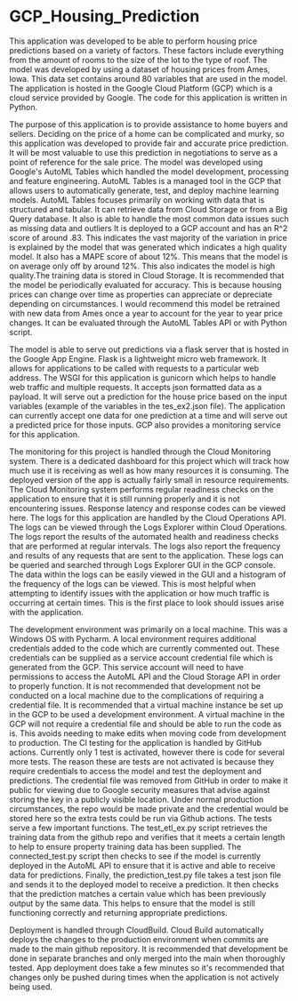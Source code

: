 # GCP_Housing_Prediction

This application was developed to be able to perform housing price predictions based on a variety of factors. These factors include everything from the amount of rooms to the size of the lot to the type of roof. The model was developed by using a dataset of housing prices from Ames, Iowa. This data set contains around 80 variables that are used in the model. The application is hosted in the Google Cloud Platform (GCP) which is a cloud service provided by Google. The code for this application is written in Python.

The purpose of this application is to provide assistance to home buyers and sellers. Deciding on the price of a home can be complicated and murky, so this application was developed to provide fair and accurate price prediction. It will be most valuable to use this prediction in negotiations to serve as a point of reference for the sale price. 
The model was developed using Google's AutoML Tables which handled the model development, processing and feature engineering. AutoML Tables is a managed tool in the GCP that allows users to automatically generate, test, and deploy machine learning models. AutoML Tables focuses primarily on working with data that is structured and tabular. It can retrieve data from Cloud Storage or from a Big Query database. It also is able to handle the most common data issues such as missing data and outliers It is deployed to a GCP account and has an R^2 score of around .83. This indicates the vast majority of the variation in price is explained by the model that was generated which indicates a high quality model. It also has a MAPE score of about 12%. This means that the model is on average only off by around 12%. This also indicates the model is high quality.The training data is stored in Cloud Storage. It is recommended that the model be periodically evaluated for accuracy. This is because housing prices can change over time as properties can appreciate or depreciate depending on circumstances. I would recommend this model be retrained with new data from Ames once a year to account for the year to year price changes. It can be evaluated through the AutoML Tables API or with Python script.

The model is able to serve out predictions via a flask server that is hosted in the Google App Engine. Flask is a lightweight micro web framework. It allows for applications to be called with requests to a particular web address. The WSGI for this application is gunicorn which helps to handle web traffic and multiple requests. It accepts json formatted data as a payload. It will serve out a prediction for the house price based on the input variables (example of the variables in the tes_ex2.json file). The application can currently accept one data for one prediction at a time and will serve out a predicted price for those inputs. GCP also provides a monitoring service for this application. 

The monitoring for this project is handled through the Cloud Monitoring system. There is a dedicated dashboard for this project which will track how much use it is receiving as well as how many resources it is consuming. The deployed version of the app is actually fairly small in resource requirements. The Cloud Monitoring system performs regular readiness checks on the application to ensure that it is still running properly and it is not encountering issues. Response latency and response codes can be viewed here.
The logs for this application are handled by the Cloud Operations API. The logs can be viewed through the Logs Explorer within Cloud Operations. The logs report the results of the automated health and readiness checks that are performed at regular intervals. The logs also report the frequency and results of any requests that are sent to the application. These logs can be queried and searched through Logs Explorer GUI in the GCP console. The data within the logs can be easily viewed in the GUI and a histogram of the frequency of the logs can be viewed. This is most helpful when attempting to identify issues with the application or how much traffic is occurring at certain times. This is the first place to look should issues arise with the application.

The development environment was primarily on a local machine. This was a Windows OS with Pycharm. A local environment requires additional credentials added to the code which are currently commented out. These credentials can be supplied as a service account credential file which is generated from the GCP. This service account will need to have permissions to access the AutoML API and the Cloud Storage API in order to properly function. It is not recommended that development not be conducted on a local machine due to the complications of requiring a credential file. It is recommended that a virtual machine instance be set up in the GCP to be used a development environment. A virtual machine in the GCP will not require a credential file and should be able to run the code as is. This avoids needing to make edits when moving code from development to production.
The CI testing for the application is handled by GitHub actions. Currently only 1 test is activated, however there is code for several more tests. The reason these are tests are not activated is because they require credentials to access the model and test the deployment and predictions. The credential file  was removed from GitHub in order to make it public for viewing due to Google security measures that advise against storing the key in a publicly visible location. Under normal production circumstances, the repo would be made private and the credential would be stored here so the extra tests could be run via Github actions. The tests serve a few important functions. The test_etl_ex.py script retrieves the training data from the github repo and verifies that it meets a certain length to help to ensure property training data has been supplied. The connected_test.py script then checks to see if the model is currently deployed in the AutoML API to ensure that it is active and able to receive data for predictions. Finally, the prediction_test.py file takes a test json file and sends it to the deployed model to receive a prediction. It then checks that the prediction matches a certain value which has been previously output by the same data. This helps to ensure that the model is still functioning correctly and returning appropriate predictions.

Deployment is handled through CloudBuild.  Cloud Build automatically deploys the changes to the production environment when commits are made to the main github repository. It is recommended that development be done in separate branches and only merged into the main when thoroughly tested. App deployment does take a few minutes so it's recommended that changes only be pushed during times when the application is not actively being used.

